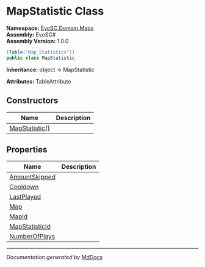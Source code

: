 ﻿<!--  
  <auto-generated>   
    The contents of this file were generated by a tool.  
    Changes to this file may be list if the file is regenerated  
  </auto-generated>   
-->

# MapStatistic Class

**Namespace:** [EvoSC.Domain.Maps](../index.md)  
**Assembly:** EvoSC\#  
**Assembly Version:** 1.0.0

```csharp
[Table("Map_Statistics")]
public class MapStatistic
```

**Inheritance:** object → MapStatistic

**Attributes:** TableAttribute

## Constructors

| Name                                    | Description |
| --------------------------------------- | ----------- |
| [MapStatistic()](constructors/index.md) |             |

## Properties

| Name                                           | Description |
| ---------------------------------------------- | ----------- |
| [AmountSkipped](properties/AmountSkipped.md)   |             |
| [Cooldown](properties/Cooldown.md)             |             |
| [LastPlayed](properties/LastPlayed.md)         |             |
| [Map](properties/Map.md)                       |             |
| [MapId](properties/MapId.md)                   |             |
| [MapStatisticId](properties/MapStatisticId.md) |             |
| [NumberOfPlays](properties/NumberOfPlays.md)   |             |

___

*Documentation generated by [MdDocs](https://github.com/ap0llo/mddocs)*
